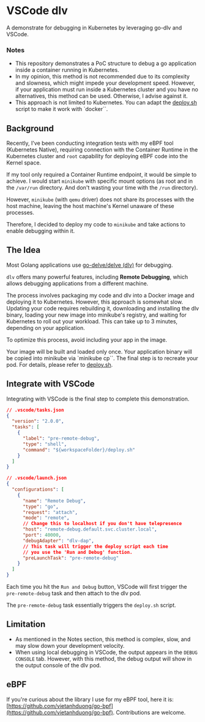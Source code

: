 # VSCode dlv

A demonstrate for debugging in Kubernetes by leveraging go-dlv and VSCode.

### Notes

- This repository demonstrates a PoC structure to debug a go application inside a container running in Kubernetes.
- In my opinion, this method is not recommended due to its complexity and slowness, which might impede your development speed. However, if your application must run inside a Kubernetes cluster and you have no alternatives, this method can be used. Otherwise, I advise against it.
- This approach is not limited to Kubernetes. You can adapt the [deploy.sh](./deploy.sh) script to make it work with `docker``.

## Background

Recently, I've been conducting integration tests with my eBPF tool (Kubernetes Native), requiring connection with the Container Runtime in the Kubernetes cluster and `root` capability for deploying eBPF code into the Kernel space.

If my tool only required a Container Runtime endpoint, it would be simple to achieve. I would start `minikube` with specific mount options (as root and in the `/var/run` directory. And don't wasting your time with the `/run` directory).

However, `minikube` (with `qemu` driver) does not share its processes with the host machine, leaving the host machine's Kernel unaware of these processes.

Therefore, I decided to deploy my code to `minikube` and take actions to enable debugging within it.

## The Idea

Most Golang applications use [go-delve/delve (dlv)](https://github.com/go-delve/delve) for debugging.

`dlv` offers many powerful features, including **Remote Debugging**, which allows debugging applications from a different machine.

The process involves packaging my code and dlv into a Docker image and deploying it to Kubernetes. However, this approach is somewhat slow. Updating your code requires rebuilding it, downloading and installing the dlv binary, loading your new image into minikube's registry, and waiting for Kubernetes to roll out your workload. This can take up to 3 minutes, depending on your application.

To optimize this process, avoid including your app in the image.

Your image will be built and loaded only once. Your application binary will be copied into minikube via `minikube cp``. The final step is to recreate your pod. For details, please refer to [deploy.sh](./deploy.sh).

## Integrate with VSCode

Integrating with VSCode is the final step to complete this demonstration.

```json
// .vscode/tasks.json
{
  "version": "2.0.0",
  "tasks": [
    {
      "label": "pre-remote-debug",
      "type": "shell",
      "command": "${workspaceFolder}/deploy.sh"
    }
  ]
}

// .vscode/launch.json
{
  "configurations": [
    {
      "name": "Remote Debug",
      "type": "go",
      "request": "attach",
      "mode": "remote",
      // Change this to localhost if you don't have telepresence
      "host": "remote-debug.default.svc.cluster.local",
      "port": 40000,
      "debugAdapter": "dlv-dap",
      // This task will trigger the deploy script each time
      // you use the 'Run and Debug' function.
      "preLaunchTask": "pre-remote-debug"
    }
  ]
}
```

Each time you hit the `Run and Debug` button, VSCode will first trigger the `pre-remote-debug` task and then attach to the dlv pod.

The `pre-remote-debug` task essentially triggers the `deploy.sh` script.

## Limitation

- As mentioned in the Notes section, this method is complex, slow, and may slow down your development velocity.
- When using local debugging in VSCode, the output appears in the `DEBUG CONSOLE` tab. However, with this method, the debug output will show in the output console of the dlv pod.

## eBPF

If you're curious about the library I use for my eBPF tool, here it is: [https://github.com/vietanhduong/go-bpf](https://github.com/vietanhduong/go-bpf). Contributions are welcome.

